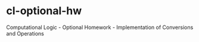 # cl-optional-hw
Computational Logic - Optional Homework - Implementation of Conversions and Operations
